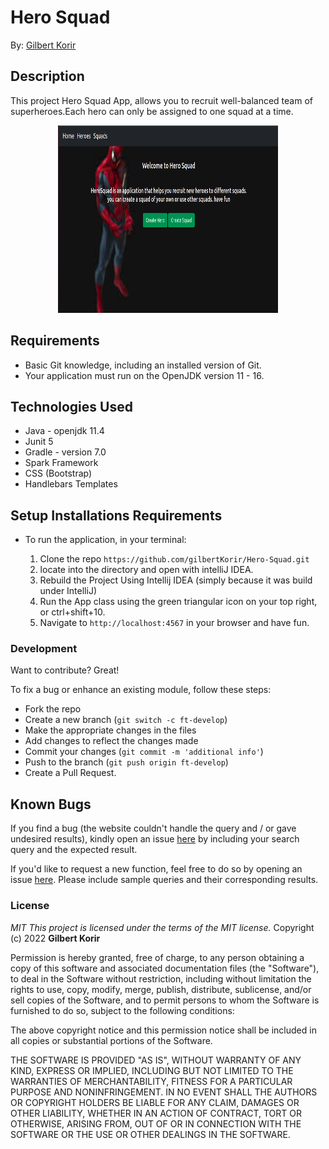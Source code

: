 # Hero Squad

By: [Gilbert Korir](https://github.com/gilbertKorir)

## Description

This project Hero Squad App, allows you to recruit well-balanced team of superheroes.Each hero can only be assigned to one squad at a time.

<p align="center"><img src="https://github.com/gilbertKorir/Hero-Squad/blob/master/src/main/resources/public/images/bg.png
" height="300px" width = "70%"> </p>

## Requirements

- Basic Git knowledge, including an installed version of Git.
- Your application must run on the OpenJDK version 11 - 16.

## Technologies Used

* Java - openjdk 11.4 
* Junit 5
* Gradle - version 7.0 
* Spark Framework
* CSS (Bootstrap)
* Handlebars Templates


## Setup Installations Requirements
* To run the application, in your terminal:

    1. Clone the repo `https://github.com/gilbertKorir/Hero-Squad.git`
    2. locate into the directory and open with intelliJ IDEA.
    3. Rebuild the Project Using Intellij IDEA (simply because it was build under IntelliJ)
    4. Run the App class using the green triangular icon on your top right, or ctrl+shift+10.
    5. Navigate to `http://localhost:4567` in your browser and have fun.


### Development

Want to contribute? Great!

To fix a bug or enhance an existing module, follow these steps:

- Fork the repo
- Create a new branch (`git switch -c ft-develop`)
- Make the appropriate changes in the files
- Add changes to reflect the changes made
- Commit your changes (`git commit -m 'additional info'`)
- Push to the branch (`git push origin ft-develop`)
- Create a Pull Request.

## Known Bugs

If you find a bug (the website couldn't handle the query and / or gave undesired results), kindly open an issue [here](https://github.com/yomZsamora/Hero-Squad/issues/new) by including your search query and the expected result.

If you'd like to request a new function, feel free to do so by opening an issue [here](https://github.com/yomZsamora/Hero-Squad/issues/new). Please include sample queries and their corresponding results.

### License

*MIT*
*This project is licensed under the terms of the MIT license.*
Copyright (c) 2022 **Gilbert Korir**

Permission is hereby granted, free of charge, to any person obtaining a copy of this software and associated documentation files (the "Software"), to deal in the Software without restriction, including without limitation the rights to use, copy, modify, merge, publish, distribute, sublicense, and/or sell copies of the Software, and to permit persons to whom the Software is furnished to do so, subject to the following conditions:

The above copyright notice and this permission notice shall be included in all copies or substantial portions of the Software.

THE SOFTWARE IS PROVIDED "AS IS", WITHOUT WARRANTY OF ANY KIND, EXPRESS OR IMPLIED, INCLUDING BUT NOT LIMITED TO THE WARRANTIES OF MERCHANTABILITY, FITNESS FOR A PARTICULAR PURPOSE AND NONINFRINGEMENT. IN NO EVENT SHALL THE AUTHORS OR COPYRIGHT HOLDERS BE LIABLE FOR ANY CLAIM, DAMAGES OR OTHER LIABILITY, WHETHER IN AN ACTION OF CONTRACT, TORT OR OTHERWISE, ARISING FROM, OUT OF OR IN CONNECTION WITH THE SOFTWARE OR THE USE OR OTHER DEALINGS IN THE SOFTWARE.